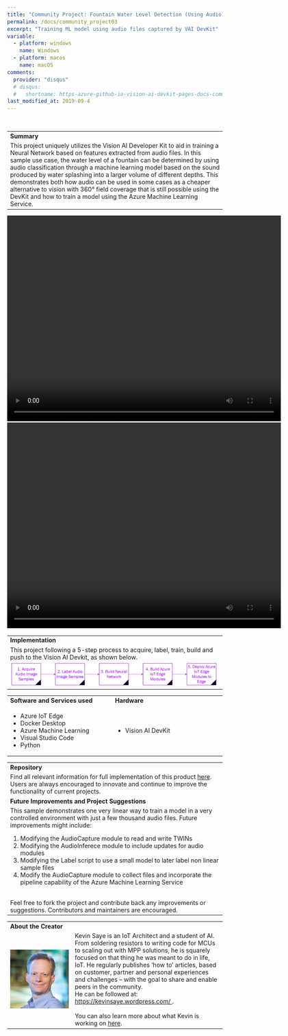 ```yaml
---
title: "Community Project: Fountain Water Level Detection (Using Audio)"
permalink: /docs/community_project03
excerpt: "Training ML model using audio files captured by VAI DevKit"
variable:
  - platform: windows
    name: Windows
  - platform: macos
    name: macOS
comments: 
  provider: "disqus"
  # disqus: 
  #   shortname: https-azure-github-io-vision-ai-devkit-pages-docs-community-pr.disqus.com
last_modified_at: 2019-09-4
---
```

<br>
<html>
<table><tr><td><b>Summary</b></td></tr>
<tr><td>
This project uniquely utilizes the Vision AI Developer Kit to aid in training a Neural Network based on features extracted from audio files. In this sample use case, the water level of a fountain can be determined by using audio classification through a machine learning model based on the sound produced by water splashing into a larger volume of different depths. This demonstrates both how audio can be used in some cases as a cheaper alternative to vision with 360° field coverage that is still possible using the DevKit and how to train a model using the Azure Machine Learning Service.  <br> </td></tr>
</table></html>

<video width="640" height="480" controls>
  <source src="videos/vaidk-audio-github walkthrough.mp4" type="video/mp4">
Your browser does not support this video tag.
</video>

<video width="640" height="480" controls>
  <source src="videos/videoaisolutionwalkthrough.mp4" type="video/mp4">
Your browser does not support this video tag.
</video>

<html><table>
<tr><td>
<b> Implementation </b> </td></tr>
<tr><td>
This project following a 5-step process to acquire, label, train, build and push to the Vision AI Devkit, as shown below.
</td></tr>
<tr>
<td><img src="images/audiosteps.png" alt="i"></td>
</tr>
</table></html>


<html><table>
<tr>
    <td width = "50%"> <b> Software and Services used</b> </td>
    <td width = "50%"> <b> Hardware </b> </td> 
    <td rowspan="24"></td> </tr>
 <tr>
    <td> <ul type="disc" >
            <li>Azure IoT Edge</li>
            <li>Docker Desktop</li>
            <li>Azure Machine Learning</li>
            <li>Visual Studio Code</li>
            <li>Python</li>
         </ul> 
   </td> 
    <td> <ul type="disc">
            <li>Vision AI DevKit</li>
         </ul>
   </td>
</tr> 
</table></html>  

<html><table>
<tr><td><b> Repository </b></td></tr>
<tr><td>
Find all relevant information for full implementation of this product <a href="https://github.com/ksaye/vision-ai-developer-kit-audio" target="_blank">here</a>. <br>
Users are always encouraged to innovate and continue to improve the functionality of current projects. 
</td></tr>
<tr><td>
<b> Future Improvements and Project Suggestions </b> </td></tr>
<tr><td>
This sample demonstrates one very linear way to train a model in a very controlled environment with just a few thousand audio files.  Future improvements might include: <ol>
<li>Modifying the AudioCapture module to read and write TWINs</li>
<li>Modifying the AudioInferece module to include updates for audio modules</li>
<li>Modifying the Label script to use a small model to later label non linear sample files</li>
<li>Modify the AudioCapture module to collect files and incorporate the pipeline capability of the Azure Machine Learning Service</li>
</ol>

 <br>
  Feel free to fork the project and contribute back any improvements or suggestions. Contributors and maintainers are encouraged.
</td></tr>
</table></html>

<html><table>
<tr><td width="30%"><b> About the Creator </b> </td></tr>
<tr><td rowspan="2" width="30%"> <img src="images/saye.png" alt="i"> </td></tr>
<td width = "70%">
Kevin Saye is an IoT Architect and a student of AI.  From soldering resistors to writing code for MCUs to scaling out with MPP solutions, he is squarely focused on that thing he was meant to do in life, IoT.  He regularly publishes ‘how to’ articles, based on customer, partner and personal experiences and challenges – with the goal to share and enable peers in the community. <br>
He can be followed at: <a href="https://kevinsaye.wordpress.com/" target="_blank"> https://kevinsaye.wordpress.com/ </a>. <br>
<br>
You can also learn more about what Kevin is working on <a href="https://github.com/ksaye/" target="_blank">here</a>.
</td>
</table></html>

<!-- <div id="disqus_thread"></div>
<script>

/**
*  RECOMMENDED CONFIGURATION VARIABLES: EDIT AND UNCOMMENT THE SECTION BELOW TO INSERT DYNAMIC VALUES FROM YOUR PLATFORM OR CMS.
*  LEARN WHY DEFINING THESE VARIABLES IS IMPORTANT: https://disqus.com/admin/universalcode/#configuration-variables*/
/*
var disqus_config = function () {
this.page.url = https://azure.github.io/Vision-AI-DevKit-Pages/docs/community_project03#;  // Replace PAGE_URL with your page's canonical URL variable
this.page.identifier = community_project_01; // Replace PAGE_IDENTIFIER with your page's unique identifier variable
};
*/
(function() { // DON'T EDIT BELOW THIS LINE
var d = document, s = d.createElement('script');
s.src = 'https://https-azure-github-io-vision-ai-devkit-pages.disqus.com/embed.js';
s.setAttribute('data-timestamp', +new Date());
(d.head || d.body).appendChild(s);
})();
</script>
<noscript>Please enable JavaScript to view the <a href="https://disqus.com/?ref_noscript">comments powered by Disqus.</a></noscript>
                             -->


